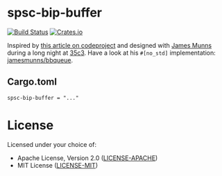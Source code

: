 # spsc-bip-buffer

[![Build Status](https://travis-ci.org/utaal/spsc-bip-buffer.svg?branch=master)](https://travis-ci.org/utaal/spsc-bip-buffer) [![Crates.io](https://img.shields.io/crates/v/spsc-bip-buffer.svg)](https://crates.io/crates/spsc-bip-buffer)

Inspired by [this article on codeproject](https://www.codeproject.com/Articles/3479/%2FArticles%2F3479%2FThe-Bip-Buffer-The-Circular-Buffer-with-a-Twist) and designed with [James Munns](https://github.com/jamesmunns) during a long night at [35c3](https://en.wikipedia.org/wiki/Chaos_Communication_Congress). Have a look at his `#[no_std]` implementation: [jamesmunns/bbqueue](https://github.com/jamesmunns/bbqueue).

## Cargo.toml

```
spsc-bip-buffer = "..."
```

# License

Licensed under your choice of:

- Apache License, Version 2.0 ([LICENSE-APACHE](LICENSE-APACHE))
- MIT License ([LICENSE-MIT](LICENSE-MIT))
